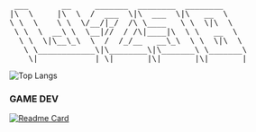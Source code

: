 <pre>
 ___       __     _______  ________  ________     
|\  \     |\  \  /  ___  \|\  ___  \|\   __  \    
\ \  \    \ \  \/__/|_/  /\ \____   \ \  \|\  \   
 \ \  \  __\ \  \__|//  / /\|____|\  \ \   __  \  
  \ \  \|\__\_\  \  /  /_/__   __\_\  \ \  \|\  \ 
   \ \____________\|\________\|\_______\ \_______\
    \|____________| \|_______|\|_______|\|_______|                                 
</pre>

![Top Langs](https://github-readme-stats.vercel.app/api/top-langs/?username=w298&layout=compact&hide=html&theme=dark)

<h3>GAME DEV</h3>

[![Readme Card](https://github-readme-stats.vercel.app/api/pin/?username=w298&repo=roadPipe&theme=dark)](https://github.com/w298/roadPipe)
